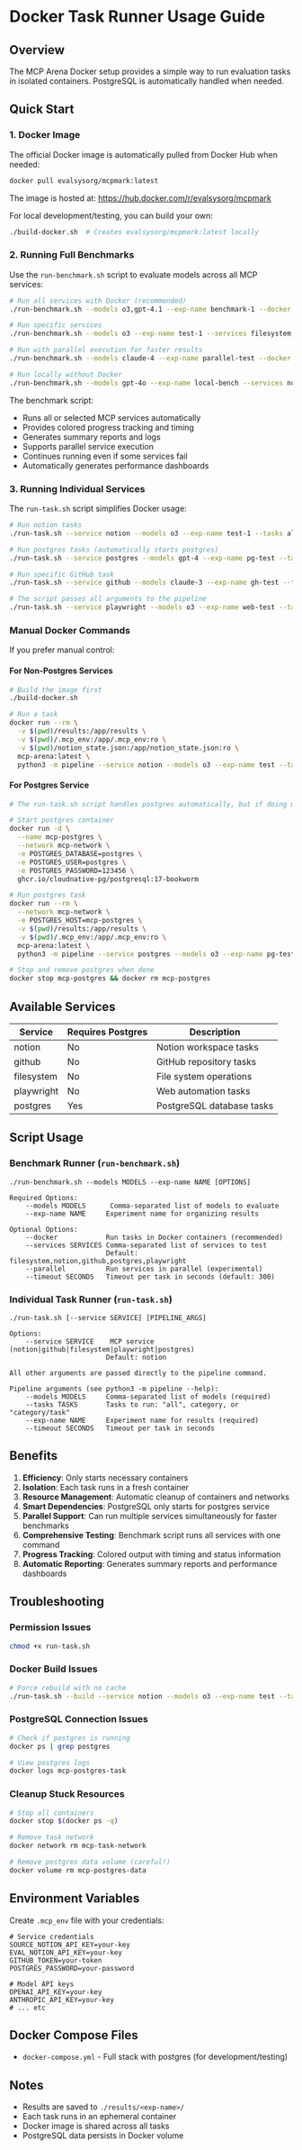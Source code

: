 # Docker Task Runner Usage Guide

## Overview

The MCP Arena Docker setup provides a simple way to run evaluation tasks in isolated containers. PostgreSQL is automatically handled when needed.

## Quick Start

### 1. Docker Image

The official Docker image is automatically pulled from Docker Hub when needed:
```bash
docker pull evalsysorg/mcpmark:latest
```

The image is hosted at: https://hub.docker.com/r/evalsysorg/mcpmark

For local development/testing, you can build your own:
```bash
./build-docker.sh  # Creates evalsysorg/mcpmark:latest locally
```

### 2. Running Full Benchmarks

Use the `run-benchmark.sh` script to evaluate models across all MCP services:

```bash
# Run all services with Docker (recommended)
./run-benchmark.sh --models o3,gpt-4.1 --exp-name benchmark-1 --docker

# Run specific services
./run-benchmark.sh --models o3 --exp-name test-1 --services filesystem,postgres --docker

# Run with parallel execution for faster results
./run-benchmark.sh --models claude-4 --exp-name parallel-test --docker --parallel

# Run locally without Docker
./run-benchmark.sh --models gpt-4o --exp-name local-bench --services notion,github
```

The benchmark script:
- Runs all or selected MCP services automatically
- Provides colored progress tracking and timing
- Generates summary reports and logs
- Supports parallel service execution
- Continues running even if some services fail
- Automatically generates performance dashboards

### 3. Running Individual Services

The `run-task.sh` script simplifies Docker usage:

```bash
# Run notion tasks
./run-task.sh --service notion --models o3 --exp-name test-1 --tasks all

# Run postgres tasks (automatically starts postgres)
./run-task.sh --service postgres --models gpt-4 --exp-name pg-test --tasks basic_queries

# Run specific GitHub task
./run-task.sh --service github --models claude-3 --exp-name gh-test --tasks harmony/fix_conflict

# The script passes all arguments to the pipeline
./run-task.sh --service playwright --models o3 --exp-name web-test --tasks web_search --timeout 600
```

### Manual Docker Commands

If you prefer manual control:

#### For Non-Postgres Services
```bash
# Build the image first
./build-docker.sh

# Run a task
docker run --rm \
  -v $(pwd)/results:/app/results \
  -v $(pwd)/.mcp_env:/app/.mcp_env:ro \
  -v $(pwd)/notion_state.json:/app/notion_state.json:ro \
  mcp-arena:latest \
  python3 -m pipeline --service notion --models o3 --exp-name test --tasks all
```

#### For Postgres Service
```bash
# The run-task.sh script handles postgres automatically, but if doing manually:

# Start postgres container
docker run -d \
  --name mcp-postgres \
  --network mcp-network \
  -e POSTGRES_DATABASE=postgres \
  -e POSTGRES_USER=postgres \
  -e POSTGRES_PASSWORD=123456 \
  ghcr.io/cloudnative-pg/postgresql:17-bookworm

# Run postgres task
docker run --rm \
  --network mcp-network \
  -e POSTGRES_HOST=mcp-postgres \
  -v $(pwd)/results:/app/results \
  -v $(pwd)/.mcp_env:/app/.mcp_env:ro \
  mcp-arena:latest \
  python3 -m pipeline --service postgres --models o3 --exp-name pg-test --tasks all

# Stop and remove postgres when done
docker stop mcp-postgres && docker rm mcp-postgres
```

## Available Services

| Service | Requires Postgres | Description |
|---------|------------------|-------------|
| notion | No | Notion workspace tasks |
| github | No | GitHub repository tasks |
| filesystem | No | File system operations |
| playwright | No | Web automation tasks |
| postgres | Yes | PostgreSQL database tasks |

## Script Usage

### Benchmark Runner (`run-benchmark.sh`)

```
./run-benchmark.sh --models MODELS --exp-name NAME [OPTIONS]

Required Options:
    --models MODELS      Comma-separated list of models to evaluate
    --exp-name NAME     Experiment name for organizing results

Optional Options:
    --docker            Run tasks in Docker containers (recommended)
    --services SERVICES Comma-separated list of services to test
                        Default: filesystem,notion,github,postgres,playwright
    --parallel          Run services in parallel (experimental)
    --timeout SECONDS   Timeout per task in seconds (default: 300)
```

### Individual Task Runner (`run-task.sh`)

```
./run-task.sh [--service SERVICE] [PIPELINE_ARGS]

Options:
    --service SERVICE    MCP service (notion|github|filesystem|playwright|postgres)
                        Default: notion
    
All other arguments are passed directly to the pipeline command.

Pipeline arguments (see python3 -m pipeline --help):
    --models MODELS     Comma-separated list of models (required)
    --tasks TASKS       Tasks to run: "all", category, or "category/task"
    --exp-name NAME     Experiment name for results (required)
    --timeout SECONDS   Timeout per task in seconds
```

## Benefits

1. **Efficiency**: Only starts necessary containers
2. **Isolation**: Each task runs in a fresh container
3. **Resource Management**: Automatic cleanup of containers and networks
4. **Smart Dependencies**: PostgreSQL only starts for postgres service
5. **Parallel Support**: Can run multiple services simultaneously for faster benchmarks
6. **Comprehensive Testing**: Benchmark script runs all services with one command
7. **Progress Tracking**: Colored output with timing and status information
8. **Automatic Reporting**: Generates summary reports and performance dashboards

## Troubleshooting

### Permission Issues
```bash
chmod +x run-task.sh
```

### Docker Build Issues
```bash
# Force rebuild with no cache
./run-task.sh --build --service notion --models o3 --exp-name test --tasks all
```

### PostgreSQL Connection Issues
```bash
# Check if postgres is running
docker ps | grep postgres

# View postgres logs
docker logs mcp-postgres-task
```

### Cleanup Stuck Resources
```bash
# Stop all containers
docker stop $(docker ps -q)

# Remove task network
docker network rm mcp-task-network

# Remove postgres data volume (careful!)
docker volume rm mcp-postgres-data
```

## Environment Variables

Create `.mcp_env` file with your credentials:
```env
# Service credentials
SOURCE_NOTION_API_KEY=your-key
EVAL_NOTION_API_KEY=your-key
GITHUB_TOKEN=your-token
POSTGRES_PASSWORD=your-password

# Model API keys
OPENAI_API_KEY=your-key
ANTHROPIC_API_KEY=your-key
# ... etc
```

## Docker Compose Files

- `docker-compose.yml` - Full stack with postgres (for development/testing)

## Notes

- Results are saved to `./results/<exp-name>/`
- Each task runs in an ephemeral container
- Docker image is shared across all tasks
- PostgreSQL data persists in Docker volume